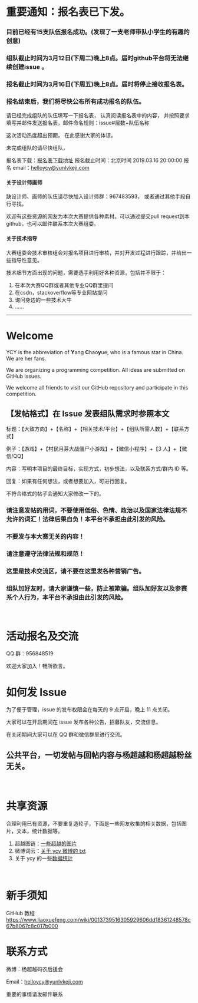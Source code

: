 # 重要通知：报名表已下发。

### 目前已经有15支队伍报名成功。(发现了一支老师带队小学生的有趣的创意)
### 组队截止时间为3月12日(下周二)晚上8点。届时github平台将无法继续创建issue 。
### 报名截止时间为3月16日(下周五)晚上8点。届时将停止接收报名表。
### 报名结束后，我们将尽快公布所有成功报名的队伍。

请已经完成组队的队伍填写一下报名表，
认真阅读报名表中的内容，
并按照要求填写并邮件发送报名表，邮件命名规则：issue#层数+队伍名称

这次活动热度超出预期，
在此感谢大家的体谅。

未完成组队的请尽快组队，

报名表下载：[报名表下载地址](https://github.com/ccyyycy/ycy/blob/master/超越杯编程大赛报名立项表0309-v3.xlsx)
报名截止时间：北京时间 2019.03.16 20:00:00
报名 email：helloycy@yunlvkeji.com

#### 关于设计师画师
缺设计师、画师的队伍请尽快加入设计师群：967483593，
或者通过其他手段自行寻找。

欢迎有这些资源的网友为本次大赛提供各种素材。可以通过提交pull request到本github，也可以邮件联系本次大赛组委。

#### 关于技术指导

大赛组委会技术审核组会对报名项目进行审核，并对开发过程进行跟踪，并给出一些指导性意见。

技术细节方面出现的问题，需要选手利用好各种资源，包括并不限于：
1. 在本次大赛QQ群或者其他专业QQ群里提问
1. 在csdn，stackoverflow等专业网站提问
1. 询问身边的一些技术大牛
1. ......

----

# Welcome

YCY is the abbreviation of **Y**ang **C**hao**y**ue, who is a famous star in China. We are her fans.

We are organizing a programming competition. All ideas are submitted on GitHub issues.

We welcome all friends to visit our GitHub repository and participate in this competition.

## 【发帖格式】在 Issue 发表组队需求时参照本文

标题：【大致方向】+【名称】+【相关技术/平台】+【组队所需人数】+【联系方式】

例子：【游戏】+【村民月芽大战僵尸小游戏】+【微信小程序】+【3 人】+【微信/QQ】

内容：写明本项目的最终目标，实现方式，初步想法，以及联系方式/群内 ID 等。

回复：如果有任何想法，或者想要加入，可进行回复。

不符合格式的帖子会通知大家修改一下的。

### 请注意发帖的用词，不要使用低俗、色情、政治以及国家法律法规不允许的词汇！法律后果自负！本平台不承担由此引发的风险。

### 不要发与本大赛无关的内容！

### 请注意遵守法律法规和规范！

### 这里是技术交流区，请不要在这里发各种营销广告。

### 组队加好友时，请大家谨慎一些，防止被欺骗。组队加好友以及参赛系个人行为，本平台不承担由此引发的风险。

<br/>

# 活动报名及交流

QQ 群：956848519

欢迎大家加入！畅所欲言。

# 如何发 Issue

为了便于管理，issue 的发布权限会在每天的 9 点开启，晚上 11 点关闭。

大家可以在开启期间在 issue 发布各种公告，招募队友，交流信息。

在关闭期间大家可以在 QQ 群和微信群里进行交流。

## 公共平台，一切发帖与回帖内容与杨超越和杨超越粉丝无关。

<br/>

# 共享资源

合理利用已有资源，不要重复造轮子，下面是一些网友收集的相关数据，包括图片，文本，统计数据等。

1. 超越图链：[一些超越的图片](https://github.com/ccyyycy/ycy/blob/master/%E8%B6%85%E8%B6%8A%E5%9B%BE%E5%8C%85%E9%93%BE%E6%8E%A5%EF%BC%88%E5%B7%B2%E6%9B%B4%E6%96%B0%EF%BC%89)
1. 微博词云：[关于 ycy 微博的 txt](https://github.com/ccyyycy/ycy/blob/master/%E8%B6%85%E8%B6%8A%E5%BE%AE%E5%8D%9A%E8%AF%8D%E4%BA%91)
1. 关于 ycy 的一些[数据统计](https://ycy.har01d.win/#/weibo) 

<br/>

# 新手须知

GitHub 教程 https://www.liaoxuefeng.com/wiki/0013739516305929606dd18361248578c67b8067c8c017b000


# 联系方式

微博：杨超越码农后援会

Email：helloycy@yunlvkeji.com

重要的事情请发邮件联系
